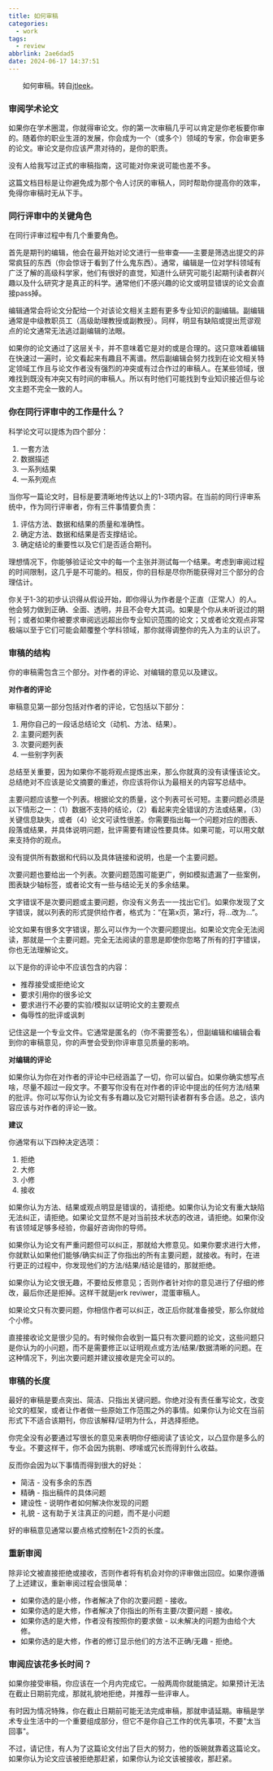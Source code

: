 ```yaml
---
title: 如何审稿
categories:
  - work
tags:
  - review
abbrlink: 2ae6dad5
date: 2024-06-17 14:37:51
---
```

&emsp;&emsp;如何审稿。转自[jtleek](https://github.com/jtleek/reviews)。
<!--less-->

### 审阅学术论文

如果你在学术圈混，你就得审论文。你的第一次审稿几乎可以肯定是你老板要你审的。随着你的职业生涯的发展，你会成为一个（或多个）领域的专家，你会审更多的论文。审论文是你应该严肃对待的，是你的职责。

没有人给我写过正式的审稿指南，这可能对你来说可能也差不多。

这篇文档目标是让你避免成为那个令人讨厌的审稿人，同时帮助你提高你的效率，免得你审稿时无从下手。

### 同行评审中的关键角色

在同行评审过程中有几个重要角色。

首先是期刊的编辑，他会在最开始对论文进行一些审查——主要是筛选出提交的非常疯狂的东西（你会惊讶于看到了什么鬼东西）。通常，编辑是一位对学科领域有广泛了解的高级科学家，他们有很好的直觉，知道什么研究可能引起期刊读者群兴趣以及什么研究才是真正的科学。通常他们不感兴趣的论文或明显错误的论文会直接pass掉。

编辑通常会将论文分配给一个对该论文相关主题有更多专业知识的副编辑。副编辑通常是中级教职员工（高级助理教授或副教授）。同样，明显有缺陷或提出荒谬观点的论文通常无法逃过副编辑的法眼。

如果你的论文通过了这层关卡，并不意味着它是对的或是合理的。这只意味着编辑在快速过一遍时，论文看起来有趣且不离谱。然后副编辑会努力找到在论文相关特定领域工作且与论文作者没有强烈的冲突或有过合作过的审稿人。在某些领域，很难找到既没有冲突又有时间的审稿人。所以有时他们可能找到专业知识接近但与论文主题不完全一致的人。

### 你在同行评审中的工作是什么？

科学论文可以提炼为四个部分：

1. 一套方法
2. 数据描述
3. 一系列结果
4. 一系列观点

当你写一篇论文时，目标是要清晰地传达以上的1-3项内容。在当前的同行评审系统中，作为同行评审者，你有三件事情要负责：

1. 评估方法、数据和结果的质量和准确性。
2. 确定方法、数据和结果是否支撑结论。
3. 确定结论的重要性以及它们是否适合期刊。

理想情况下，你能够验证论文中的每一个主张并测试每一个结果。考虑到审阅过程的时间限制，这几乎是不可能的。相反，你的目标是尽你所能获得对三个部分的合理估计。

你关于1-3的初步认识得从假设开始，即你得认为作者是个正直（正常人）的人。他会努力做到正确、全面、透明，并且不会夸大其词。如果是个你从未听说过的期刊；或者如果你被要求审阅远远超出你专业知识范围的论文；又或者论文观点非常极端以至于它们可能会颠覆整个学科领域，那你就得调整你的先入为主的认识了。

### 审稿的结构

你的审稿需包含三个部分。对作者的评论、对编辑的意见以及建议。

**对作者的评论**

审稿意见第一部分包括对作者的评论，它包括以下部分：

1. 用你自己的一段话总结论文（动机、方法、结果）。
2. 主要问题列表
3. 次要问题列表
4. 一些别字列表

总结至关重要，因为如果你不能将观点提炼出来，那么你就真的没有读懂该论文。总结绝对不应该是论文摘要的重述，你应该将你认为最相关的内容写总结中。

主要问题应该整一个列表。根据论文的质量，这个列表可长可短。主要问题必须是以下情形之一：（1）数据不支持的结论，（2）看起来完全错误的方法或结果，（3）关键信息缺失，或者（4）论文可读性很差。你需要指出每一个问题对应的图表、段落或结果，并具体说明问题，批评需要有建设性要具体。如果可能，可以用文献来支持你的观点。

没有提供所有数据和代码以及具体链接和说明，也是一个主要问题。

次要问题也要给出一个列表。次要问题范围可能更广，例如模拟遗漏了一些案例，图表缺少轴标签，或者论文有一些与结论无关的多余结果。

文字错误不是次要问题或主要问题，你没有义务去一一找出它们。如果你发现了文字错误，就以列表的形式提供给作者，格式为：“在第x页，第z行，将...改为...”。

论文如果有很多文字错误，那么可以作为一个次要问题提出。如果论文完全无法阅读，那就是一个主要问题。完全无法阅读的意思是即使你忽略了所有的打字错误，你也无法理解论文。

以下是你的评论中不应该包含的内容：

- 推荐接受或拒绝论文
- 要求引用你的很多论文
- 要求进行不必要的实验/模拟以证明论文的主要观点
- 侮辱性的批评或讽刺

记住这是一个专业文件。它通常是匿名的（你不需要签名），但副编辑和编辑会看到你的审稿意见，你的声誉会受到你评审意见质量的影响。

**对编辑的评论**

如果你认为你在对作者的评论中已经涵盖了一切，你可以留白。如果你确实想写点啥，尽量不超过一段文字。不要写你没有在对作者的评论中提出的任何方法/结果的批评。你可以写你认为论文有多有趣以及它对期刊读者群有多合适。总之，该内容应该与对作者的评论一致。

**建议**

你通常有以下四种决定选项：

1. 拒绝
2. 大修
3. 小修
4. 接收

如果你认为方法、结果或观点明显是错误的，请拒绝。如果你认为论文有重大缺陷无法纠正，请拒绝。如果论文显然不是对当前技术状态的改进，请拒绝。如果你没有该领域足够多经验，你最好咨询你的导师。

如果你认为论文有严重问题但可以纠正，那就给大修意见。如果你要求进行大修，你就默认如果他们能够/确实纠正了你指出的所有主要问题，就接收。有时，在进行更正的过程中，你发现他们的方法/结果/结论是错的，那就拒绝。

如果你认为论文很无趣，不要给反修意见；否则作者针对你的意见进行了仔细的修改，最后你还是拒掉。这样干就是jerk reviwer，混蛋审稿人。

如果论文只有次要问题，你相信作者可以纠正，改正后你就准备接受，那么你就给个小修。

直接接收论文是很少见的。有时候你会收到一篇只有次要问题的论文，这些问题只是你认为的小问题，而不是需要修正以证明观点或方法/结果/数据清晰的问题。在这种情况下，列出次要问题并建议接收是完全可以的。

### 审稿的长度

最好的审稿是要点突出、简洁、只指出关键问题。你绝对没有责任重写论文，改变论文的框架，或者让作者做一些原始工作范围之外的事情。如果你认为论文在当前形式下不适合该期刊，你应该解释/证明为什么，并选择拒绝。

你完全没有必要通过写很长的意见来表明你仔细阅读了该论文，以凸显你是多么的专业。不要这样干，你不会因为挑剔、啰嗦或冗长而得到什么收益。

反而你会因为以下事情而得到很大的好处：

- 简洁 - 没有多余的东西
- 精确 - 指出稿件的具体问题
- 建设性 - 说明作者如何解决你发现的问题
- 礼貌 - 这有助于关注真正的问题，而不是小问题

好的审稿意见通常以要点格式控制在1-2页的长度。

### 重新审阅

除非论文被直接拒绝或接收，否则作者将有机会对你的评审做出回应。如果你遵循了上述建议，重新审阅过程会很简单：

- 如果你选的是小修，作者解决了你的次要问题 - 接收。
- 如果你选的是大修，作者解决了你指出的所有主要/次要问题 - 接收。
- 如果你选的是大修，作者没有按照你的要求做 - 以未解决的问题为由给个大修。
- 如果你选的是大修，作者的修订显示他们的方法不正确/无趣 - 拒绝。

### 审阅应该花多长时间？

如果你接受审稿，你应该在一个月内完成它。一般两周你就能搞定。如果预计无法在截止日期前完成，那就礼貌地拒绝，并推荐一些评审人。

有时因为情况特殊，你在截止日期前可能无法完成审稿，那就申请延期。审稿是学术专业生活中的一个重要组成部分，但它不是你自己工作的优先事项，不要"太当回事"。

不过，请记住，有人为了这篇论文付出了巨大的努力，他的饭碗就靠着这篇论文。如果你认为论文应该被拒绝那赶紧，如果你认为论文该被接收，那赶紧。
